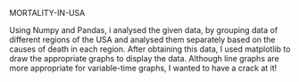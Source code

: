 MORTALITY-IN-USA

Using Numpy and Pandas, i analysed the given data, by grouping data of different regions of the USA and analysed them separately based on the causes of death in each region. After obtaining this data, I used matplotlib to draw the appropriate graphs to display the data. 
Although line graphs are more appropriate for variable-time graphs, I wanted to have a crack at it!
